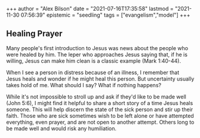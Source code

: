 +++
author = "Alex Bilson"
date = "2021-07-16T17:35:58"
lastmod = "2021-11-30 07:56:39"
epistemic = "seedling"
tags = ["evangelism","model"]
+++
## Healing Prayer

Many people's first introduction to Jesus was news about the people who were healed by him. The leper who approaches Jesus saying that, if he is willing, Jesus can make him clean is a classic example (Mark 1:40-44).

When I see a person in distress because of an illness, I remember that Jesus heals and wonder if he might heal this person. But uncertainty usually takes hold of me. What should I say? What if nothing happens?

While it's not impossible to stroll up and ask if they'd like to be made well (John 5:6), I might find it helpful to share a short story of a time Jesus heals someone. This will help discern the state of the sick person and stir up their faith. Those who are sick sometimes wish to be left alone or have attempted everything, even prayer, and are not open to another attempt. Others long to be made well and would risk any humiliation.

